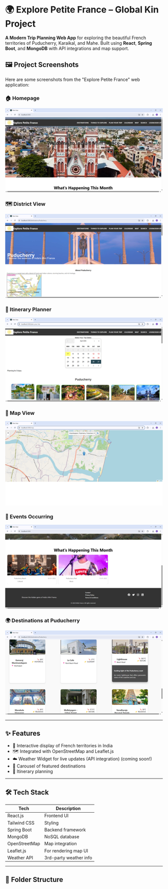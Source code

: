 # 🌍 Explore Petite France – Global Kin Project

**A Modern Trip Planning Web App** for exploring the beautiful French territories of Puducherry, Karaikal, and Mahe. Built using **React**, **Spring Boot**, and **MongoDB** with API integrations and map support.

## 🖼️ Project Screenshots

Here are some screenshots from the "Explore Petite France" web application:

### 🏠 Homepage
![Homepage](/homepage.png)

### 🗺️ District View
![District Page](/districtpage.png)

### 🧭 Itinerary Planner
![Itinerary Planner](/itineraryplanner.png)

### 📍 Map View
![Map](/map.png)

### 🎊 Events Occurring
![Events Occurring](/eventsoccuring.png)

### 🌍 Destinations at Puducherry
![Destinations at Puducherry](/destinationsatpy.png)

---

## ✨ Features

- 📍 Interactive display of French territories in India
- 🗺️ Integrated with OpenStreetMap and Leaflet.js
- ☁️ Weather Widget for live updates (API integration) (coming soon!)
- 🎠 Carousel of featured destinations
- 📅 Itinerary planning 

---

## 🛠 Tech Stack

| Tech           | Description                          |
|----------------|--------------------------------------|
| React.js       | Frontend UI                          |
| Tailwind CSS   | Styling                              |
| Spring Boot    | Backend framework                    |
| MongoDB        | NoSQL database                       |
| OpenStreetMap  | Map integration                      |
| Leaflet.js     | For rendering map UI                 |
| Weather API    | 3rd-party weather info               |

---

## 🔧 Folder Structure

